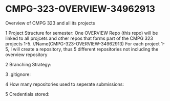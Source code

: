 # CMPG-323-OVERVIEW-34962913
Overview of CMPG 323 and all its projects

1 Project Structure for semester:
One OVERVIEW Repo (this repo) will be linked to all projcets and other repos that forms part of the CMPG 323 projects 1-5. //Name(CMPG-323-OVERVIEW-34962913)
For each project 1-5, I will create a repository, thus 5 different repositories not including the overview repository

2 Branching Strategy:

3 .gitignore:

4 How many repositories used to seperate submissions:

5 Credentials stored: 


